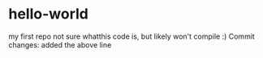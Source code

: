 # hello-world
my first repo
not sure whatthis code is, but likely won't compile :)
Commit changes:  added the above line

